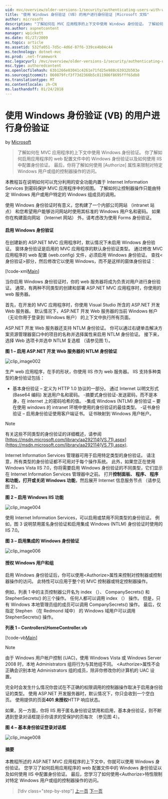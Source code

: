 ```yaml
---
uid: mvc/overview/older-versions-1/security/authenticating-users-with-windows-authentication-vb
title: "使用 Windows 身份验证 (VB) 的用户进行身份验证 |Microsoft 文档"
author: microsoft
description: "了解如何在 MVC 应用程序的上下文中使用 Windows 身份验证。 了解如何启用 Windows 身份验证在你的应用程序 web co..."
ms.author: aspnetcontent
manager: wpickett
ms.date: 01/27/2009
ms.topic: article
ms.assetid: 532fa051-7d5c-4d6d-87f6-339ce4b84c44
ms.technology: dotnet-mvc
ms.prod: .net-framework
msc.legacyurl: /mvc/overview/older-versions-1/security/authenticating-users-with-windows-authentication-vb
msc.type: authoredcontent
ms.openlocfilehash: 63b1266e03041c4261e71fd25e988c63932b503e
ms.sourcegitcommit: 060879fcf3f73d2366b5c811986f8695fff65db8
ms.translationtype: MT
ms.contentlocale: zh-CN
ms.lasthandoff: 01/24/2018
---
```

<a name="authenticating-users-with-windows-authentication-vb"></a>使用 Windows 身份验证 (VB) 的用户进行身份验证
====================
by [Microsoft](https://github.com/microsoft)

> 了解如何在 MVC 应用程序的上下文中使用 Windows 身份验证。 你了解如何启用应用程序的 web 配置文件中的 Windows 身份验证以及如何使用 IIS 中配置身份验证。 最后，你将了解如何使用 [Authorize] 属性来限制对特定 Windows 用户或组的控制器操作的访问。


本教程旨在说明如何可以充分利用的安全功能内置于 Internet Information Services 到密码保护 MVC 应用程序中的视图。 了解如何让控制器操作只能由特定 Windows 用户或用户特定的 Windows 组成员的调用。

使用 Windows 身份验证时有意义，您构建了一个内部公司网站 （intranet 站点） 和您希望用户能够访问网站时使用其标准的 Windows 用户名和密码。 如果你在构建面向网站 （Internet 网站） 外，请考虑改为使用 Forms 身份验证。

#### <a name="enabling-windows-authentication"></a>启用 Windows 身份验证

在创建新的 ASP.NET MVC 应用程序时，默认情况下未启用 Windows 身份验证。 窗体身份验证是启用的 MVC 应用程序的默认身份验证类型。 通过修改 MVC 应用程序的 web 配置 (web.config) 文件，必须启用 Windows 身份验证。 查找&lt;身份验证&gt;部分，然后修改它以使用 Windows，而不是这样的窗体身份验证：

[!code-xml[Main](authenticating-users-with-windows-authentication-vb/samples/sample1.xml)]

当你启用 Windows 身份验证时，你的 web 服务器将成为负责对用户进行身份验证。 通常，有两种不同类型的创建和部署 ASP.NET MVC 应用程序时，你使用的 web 服务器。

首先，在开发的 MVC 应用程序时，你使用 Visual Studio 所含的 ASP.NET 开发 Web 服务器。 默认情况下，ASP.NET 开发 Web 服务器的当前 Windows 帐户 （无论你用于登录到 Windows 帐户） 的上下文中执行所有页面。

ASP.NET 开发 Web 服务器还支持 NTLM 身份验证。 你可以通过右键单击解决方案资源管理器窗口中的项目的名称并选择属性来启用 NTLM 身份验证。 接下来，选择 Web 选项卡并选中 NTLM 复选框 （请参见图 1）。

**图 1 – 启用 ASP.NET 开发 Web 服务器的 NTLM 身份验证**

![clip_image002](authenticating-users-with-windows-authentication-vb/_static/image1.jpg)

生产 web 应用程序，在手的形状，你使用 IIS 作为 web 服务器。 IIS 支持多种类型的身份验证包括：

- 基本身份验证 – 定义为 HTTP 1.0 协议的一部分。 通过 Internet 以明文形式 (Base64 编码) 发送用户名和密码。 -摘要式身份验证-发送密码，而不是本身，在 internet 上的密码哈希的值。 -集成 Windows (NTLM) 身份验证 – 要在使用 windows 的 intranet 环境中使用的身份验证的最佳类型。 -证书身份验证 – 启用身份验证使用客户端证书。 证书映射到 Windows 用户帐户。

> [!NOTE] 
> 
> 有关这些不同类型的身份验证的详细概述，请参阅[https://msdn.microsoft.com/library/aa292114(VS.71).aspx](https://msdn.microsoft.com/library/aa292114(VS.71).aspx).


Internet Information Services 管理器可用于启用特定类型的身份验证。 请注意，所有类型的身份验证都不可用对于每个操作系统。 此外，如果您正在使用 Windows Vista IIS 7.0，你将需要启用 Windows 身份验证的不同类型，它们显示在 Internet Information Services 管理器中之前。 打开**控制面板、 程序、 程序和功能，打开或关闭 Windows 功能**，然后展开 Internet 信息服务节点 （请参见图 2）。

**图 2 – 启用 Windows IIS 功能**

![clip_image004](authenticating-users-with-windows-authentication-vb/_static/image2.jpg)

使用 Internet Information Services，可以启用或禁用不同类型的身份验证。 例如，图 3 说明禁用匿名身份验证和启用集成 Windows (NTLM) 身份验证时使用的 IIS 7.0。

**图 3 – 启用集成的 Windows 身份验证**

![clip_image006](authenticating-users-with-windows-authentication-vb/_static/image3.jpg)

#### <a name="authorizing-windows-users-and-groups"></a>授权 Windows 用户和组

启用 Windows 身份验证后，你可以使用&lt;Authorize&gt;属性来控制对控制器或控制器操作的访问。 此特性可以应用于整个的 MVC 控制器或特定控制器操作。

例如，列表 1 中的主页控制器公开名为 index （）、 CompanySecrets() 和 StephenSecrets() 的三个操作。 任何人都可以调用 index （） 操作。 但是，只有 Windows 本地管理员组的成员可以调用 CompanySecrets() 操作。 最后，仅指定 Stephen （在 Redmond 域中） 的 Windows 域用户可以调用 StephenSecrets() 操作。

**列表 1 – Controllers\HomeController.vb**

[!code-vb[Main](authenticating-users-with-windows-authentication-vb/samples/sample2.vb)]

> [!NOTE]
> 由于 Windows 用户帐户控制 (UAC)，使用 Windows Vista 或 Windows Server 2008 时，本地 Administrators 组将行为与其他组不同。 &lt;Authorize&gt;属性不会正确会识别本地 Administrators 组的成员，除非你修改你的计算机的 UAC 设置。


完全时会发生什么情况你尝试在不正确的权限调用的控制器操作取决于启用身份验证的类型。 使用 ASP.NET 开发服务器时，默认情况下，你只会收到一个空白页。 使用提供的页面**401 未授权**HTTP 响应状态。

如果，另一方面，你将 IIS 用于匿名身份验证禁用和启用，基本身份验证，则不断遇到登录对话框提示你请求的受保护的页每次 （参见图 4）。

**图 4 – 基本身份验证登录对话框**

![clip_image008](authenticating-users-with-windows-authentication-vb/_static/image4.jpg)

#### <a name="summary"></a>摘要

本教程所述的 ASP.NET MVC 应用程序的上下文中，你就可以使用 Windows 身份验证。 您学习了如何启用应用程序的 web 配置文件中的 Windows 身份验证以及如何使用 IIS 中配置身份验证。 最后，您学习了如何使用&lt;Authorize&gt;特性限制对特定 Windows 用户或组的控制器操作的访问。

>[!div class="step-by-step"]
[上一页](authenticating-users-with-forms-authentication-vb.md)
[下一页](preventing-javascript-injection-attacks-vb.md)
